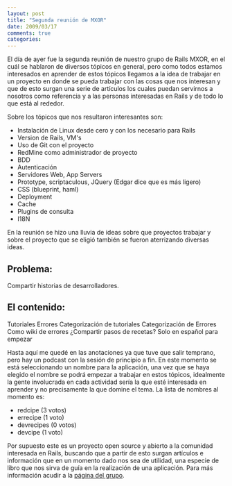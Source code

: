```yaml
---
layout: post
title: "Segunda reunión de MXOR"
date: 2009/03/17
comments: true
categories: 
---
```


El día de ayer fue la segunda reunión de nuestro grupo de Rails MXOR, en el cuál se hablaron de diversos tópicos en general, pero como todos estamos interesados en aprender de estos tópicos llegamos a la idea de trabajar en un proyecto en donde se pueda trabajar con las cosas que nos interesan y que de esto surgan una serie de artículos los cuales puedan servirnos a nosotros como referencia y a las personas interesadas en Rails y de todo lo que está al rededor.

Sobre los tópicos que nos resultaron interesantes son:

- Instalación de Linux desde cero y con los necesario para Rails
- Version de Rails, VM's
- Uso de Git con el proyecto
- RedMine como administrador de proyecto
- BDD
- Autenticación
- Servidores Web, App Servers
- Prototype, scriptaculous, JQuery (Edgar dice que es más ligero)
- CSS (blueprint, haml)
- Deployment
- Cache
- Plugins de consulta
- I18N

En la reunión se hizo una lluvia de ideas sobre que proyectos trabajar y sobre el proyecto que se eligió también se fueron aterrizando diversas ideas.

Problema:
---------

Compartir historias de desarrolladores.

El contenido:
-------------

Tutoriales
Errores
Categorización de tutoriales
Categorización de Errores
Como wiki de errores
¿Compartir pasos de recetas?
Solo en español para empezar

Hasta aquí me quedé en las anotaciones ya que tuve que salir temprano, pero hay un podcast con la sesión de principio a fin. En este momento se está seleccionando un nombre para la aplicación, una vez que se haya elegido el nombre se podrá empezar a trabajar en estos tópicos, idealmente la gente involucrada en cada actividad sería la que esté interesada en aprender y no precisamente la que domine el tema. La lista de nombres al momento es:

* redcipe (3 votos)
* errecipe (1 voto)
* devrecipes (0 votos)
* devcipe (1 voto)

Por supuesto este es un proyecto open source y abierto a la comunidad interesada en Rails, buscando que a partir de esto surgan artículos e información que en un momento dado nos sea de utilidad, una especie de libro que nos sirva de guía en la realización de una aplicación. Para más información acudir a la <a href="http://mexicoonrails.com.mx/news/12">página del grupo</a>.

